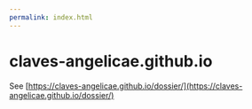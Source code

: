 ```yaml
---
permalink: index.html
---
```

<script>window.location = "https://claves-angelicae.github.io/dossier/";</script>

# claves-angelicae.github.io

See [https://claves-angelicae.github.io/dossier/](https://claves-angelicae.github.io/dossier/)

